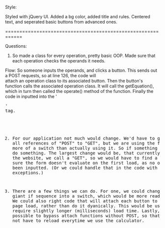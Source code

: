 Style:

Styled with jQuery UI. Added a bg color, added title and rules. 
Centered text, and seperated basic buttons from advanced ones.

============================================================

Questions:

1. So made a class for every operation, pretty basic OOP. Made
sure that each operation checks the operands it needs.

Flow: So someone inputs the operands, and clicks a button. This 
sends out a POST requests, so at line 126, the code will  
attach an operation class to its associated button. Then the button's
function calls the associated operation class. It will call the 
getEquation(), which in turn then called the operate() method of 
the function. Finally the code in inputted into the '<pre id="result">'
tag.

2. For our application not much would change. We'd have to go change 
all references of "POST" to "GET", but we are using the form type
as more of a switch than actually using it. So if something is a "POST",
we do something. The largest change would be, that currently when we get
to the website, we call a "GET", so we would have to find a way to
make sure the form doesn't evaluate on the first load, as no operands
have been inputted. (Or we could handle that in the code with exceptions.)

3. There are a few things we can do. For one, we could change the giant
if sequence into a switch, which would be more readable and fast. We 
could also right code that will attach each button to its function
on page load, rather than do it dyanically. This would be useful, but
would require slightly longer (milliseconds) load time. Lastly, it could
be possible to bypass attach functions without POST, so that the page
would not have to reload everytime we use the calculator.

